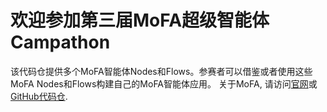 # 欢迎参加第三届MoFA超级智能体Campathon

该代码仓提供多个MoFA智能体Nodes和Flows。参赛者可以借鉴或者使用这些MoFA Nodes和Flows构建自己的MoFA智能体应用。
关于MoFA, 请访问[官网](https://mofa.ai)或[GitHub代码仓](https://github.com/mofa-org/mofa).
